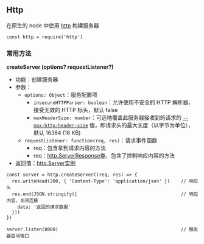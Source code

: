 ## Http

在原生的 node 中使用 [http](http://nodejs.cn/api/http.html) 构建服务器

```tsx
const http = require('http')
```

### 常用方法

**createServer (options? requestListener?)**

- 功能：创建服务器
- 参数：
  - `options: Object`：服务配置项
    - `insecureHTTPParser: boolean`：允许使用不安全的 HTTP 解析器，接受无效的 HTTP 标头，默认 false
    - `maxHeaderSize: number`：可选地覆盖此服务器接收到的请求的 [`--max-http-header-size`](http://nodejs.cn/api/cli.html#cli_max_http_header_size_size) 值，即请求头的最大长度（以字节为单位），默认 16384 (16 KB)
  - `requestListener: function(req, res)`：请求事件函数
    - req：包含拿到请求内容的方法
    - req：[http.ServerResponse类](http://nodejs.cn/api/http.html#http_response_end_data_encoding_callback)，包含了控制响应内容的方法
- 返回值：[http.Server实例](http://nodejs.cn/api/http.html#http_class_http_server)

```tsx
const server = http.createServer((req, res) => {
  res.writeHead(200, { 'Content-Type': 'application/json' })    // 响应头
  res.end(JSON.stringify({                                      // 响应内容，关闭连接
    data: '返回的请求数据'
  }))
})

server.listen(8000)                                             // 服务器启动端口
```

